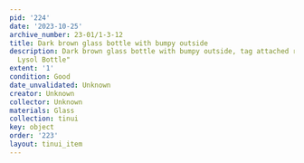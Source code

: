 ```yaml
---
pid: '224'
date: '2023-10-25'
archive_number: 23-01/1-3-12
title: Dark brown glass bottle with bumpy outside
description: Dark brown glass bottle with bumpy outside, tag attached reads "Grandma's
  Lysol Bottle"
extent: '1'
condition: Good
date_unvalidated: Unknown
creator: Unknown
collector: Unknown
materials: Glass
collection: tinui
key: object
order: '223'
layout: tinui_item
---
```

